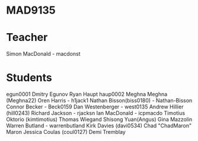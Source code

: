MAD9135
=======

Teacher
=======

Simon MacDonald - macdonst


Students
========

egun0001 Dmitry Egunov
Ryan Haupt haup0002
Meghna Meghna (Meghna22)
Oren Harris - h1jack1
Nathan Bisson(biss0180) - Nathan-Bisson
Connor Becker - Beck0159
Dan Westenberger - west0135
Andrew Hillier (hill0243)
Richard Jackson - rjacksn
Ian MacDonald - icpmacdo
Timotius Oktorio (kimtimotius)
Thomas Wiegand
Shisong Yuan(Angus)
Gina Mazzolin
Warren Butland - warrenbutland
Kirk Davies (davi0534)
Chad  "ChadMaron"  Maron 
Jessica Coulas (coul0127) 
Demi Tremblay
